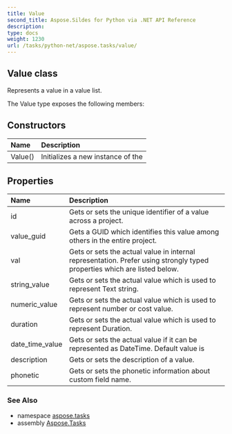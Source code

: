 ```yaml
---
title: Value
second_title: Aspose.Sildes for Python via .NET API Reference
description: 
type: docs
weight: 1230
url: /tasks/python-net/aspose.tasks/value/
---
```


## Value class

Represents a value in a value list.

The Value type exposes the following members:
## Constructors
| Name | Description |
| :- | :- |
|Value()|Initializes a new instance of the|
## Properties
| Name | Description |
| :- | :- |
|id|Gets or sets the unique identifier of a value across a project.|
|value_guid|Gets a GUID which identifies this value among others in the entire project.|
|val|Gets or sets the actual value in internal representation. Prefer using strongly typed properties which are listed below.|
|string_value|Gets or sets the actual value which is used to represent Text string.|
|numeric_value|Gets or sets the actual value which is used to represent number or cost value.|
|duration|Gets or sets the actual value which is used to represent Duration.|
|date_time_value|Gets or sets the actual value if it can be represented as DateTime. Default value is|
|description|Gets or sets the description of a value.|
|phonetic|Gets or sets the phonetic information about custom field name.|

### See Also

* namespace [aspose.tasks](/tasks/python-net/aspose.tasks/)
* assembly [Aspose.Tasks](/tasks/python-net/)

